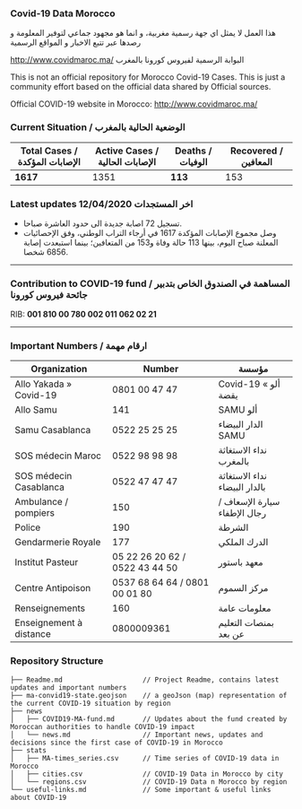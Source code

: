 ### Covid-19 Data Morocco

هذا العمل لا يمثل اي جهة رسمية مغربية، و انما هو مجهود جماعي لتوفير المعلومة و رصدها عبر تتبع الاخبار و المواقع الرسمية

http://www.covidmaroc.ma/ البوابة الرسمية لفيروس كورونا بالمغرب

This is not an official repository for Morocco Covid-19 Cases. This is just a community effort based on the official data shared by Official sources.

Official COVID-19 website in Morocco: http://www.covidmaroc.ma/
###  Current Situation / الوضعية الحالية بالمغرب

| Total Cases / الإصابات المؤكدة 	| Active Cases / الإصابات الحالية 	| Deaths / الوفيات 	| Recovered / المعافين 	  |
|--------------------------------	|------------------------------	|------------------	|----------------------	|
|             **1617**             	|             1351              	|       **113**      	|           153        	|


### Latest updates **12/04/2020** اخر المستجدات
+ تسجيل 72 اصابة جديدة الى حدود العاشرة صباحا.
+ وصل مجموع الإصابات المؤكدة 1617 في أرجاء التراب الوطني، وفق الإحصائيات المعلنة صباح اليوم، بينها 113 حالة وفاة و153 من المتعافين؛ بينما استبعدت إصابة 6856 شخصا.

---

### Contribution to COVID-19 fund / المساهمة في الصندوق الخاص بتدبير جائحة فيروس كورونا
RIB: **001 810 00 780 002 011 062 02 21**

---
### Important Numbers / ارقام مهمة 

| Organization               | Number                         | مؤسسة               |
| ---------------------- | ------------------------------ | ------------------------------  |
| Allo Yakada » Covid-19 | 0801 00 47 47                  | Covid-19 « ألو يقضة             |
| Allo Samu              | 141                            | SAMU ألو                        |
| Samu Casablanca        | 0522 25 25 25                  | الدار البيضاء SAMU              |
| SOS médecin Maroc      | 0522 98 98 98                  | نداء الاستغاثة بالمغرب           |
| SOS médecin Casablanca | 0522 47 47 47                  | نداء الاستغاثة بالدار البيضاء    |
| Ambulance / pompiers   | 150                            | سيارة الإسعاف / رجال الإطفاء      |
| Police                 | 190                            | الشرطة                          |
| Gendarmerie Royale     | 177                            | الدرك الملكي                    |
| Institut Pasteur       | 05 22 26 20 62 / 0522 43 44 50 | معهد باستور                     |
| Centre Antipoison      | 0537 68 64 64 / 0801 00 01 80  | مركز السموم                     |
| Renseignements         | 160                            | معلومات عامة                    |
| Enseignement à distance| 0800009361                     | بمنصات التعليم عن بعد           |

### Repository Structure
```
├── Readme.md                    // Project Readme, contains latest updates and important numbers
├── ma-convid19-state.geojson    // a geoJson (map) representation of the current COVID-19 situation by region
├── news
│   ├── COVID19-MA-fund.md       // Updates about the fund created by Moroccan authorities to handle COVID-19 impact
│   └── news.md                  // Important news, updates and decisions since the first case of COVID-19 in Morocco
├── stats
│   ├── MA-times_series.csv      // Time series of COVID-19 data in Morocco
│   ├── cities.csv               // COVID-19 Data in Morocco by city
│   └── regions.csv              // COVID-19 Data n Morocco by region
└── useful-links.md              // Some important & useful links about COVID-19
```
